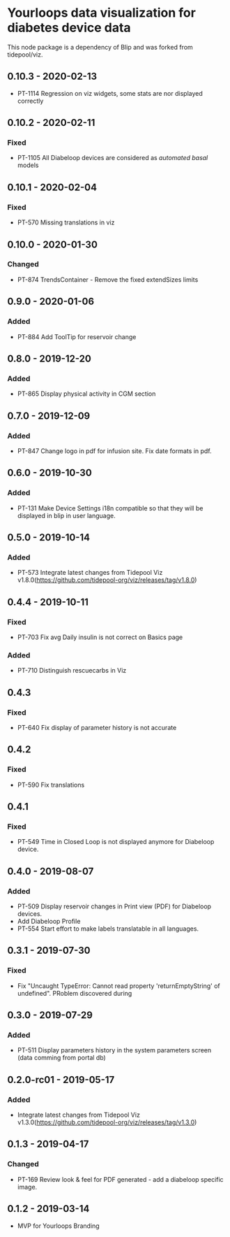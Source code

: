 # Yourloops data visualization for diabetes device data
This node package is a dependency of Blip and was forked from tidepool/viz.

## 0.10.3 - 2020-02-13
- PT-1114 Regression on viz widgets, some stats are nor displayed correctly

## 0.10.2 - 2020-02-11 
### Fixed
- PT-1105 All Diabeloop devices are considered as _automated basal_ models

## 0.10.1 - 2020-02-04 
### Fixed
- PT-570 Missing translations in viz

## 0.10.0 - 2020-01-30 
### Changed
- PT-874 TrendsContainer - Remove the fixed extendSizes limits

## 0.9.0 - 2020-01-06

### Added
- PT-884 Add ToolTip for reservoir change

## 0.8.0 - 2019-12-20 
### Added
- PT-865 Display physical activity in CGM section

## 0.7.0 - 2019-12-09
### Added
- PT-847 Change logo in pdf for infusion site. Fix date formats in pdf.

## 0.6.0 - 2019-10-30
### Added
- PT-131 Make Device Settings i18n compatible so that they will be displayed in blip in user language.

## 0.5.0 - 2019-10-14
### Added
- PT-573 Integrate latest changes from Tidepool Viz v1.8.0(https://github.com/tidepool-org/viz/releases/tag/v1.8.0)

## 0.4.4 - 2019-10-11 
### Fixed
- PT-703 Fix avg Daily insulin is not correct on Basics page
### Added 
- PT-710 Distinguish rescuecarbs in Viz

## 0.4.3
### Fixed
- PT-640 Fix display of parameter history is not accurate

## 0.4.2
### Fixed
- PT-590 Fix translations

## 0.4.1
### Fixed
- PT-549 Time in Closed Loop is not displayed anymore for Diabeloop device.

## 0.4.0 - 2019-08-07
### Added
- PT-509 Display reservoir changes in Print view (PDF) for Diabeloop devices.
- Add Diabeloop Profile
- PT-554 Start effort to make labels translatable in all languages.

## 0.3.1 - 2019-07-30
### Fixed
- Fix "Uncaught TypeError: Cannot read property 'returnEmptyString' of undefined". PRoblem discovered during

## 0.3.0 - 2019-07-29
### Added
- PT-511 Display parameters history in the system parameters screen (data comming from portal db)

## 0.2.0-rc01 - 2019-05-17
### Added
- Integrate latest changes from Tidepool Viz v1.3.0(https://github.com/tidepool-org/viz/releases/tag/v1.3.0)

## 0.1.3 - 2019-04-17
### Changed
- PT-169 Review look & feel for PDF generated - add a diabeloop specific image.

## 0.1.2 - 2019-03-14
- MVP for Yourloops Branding
